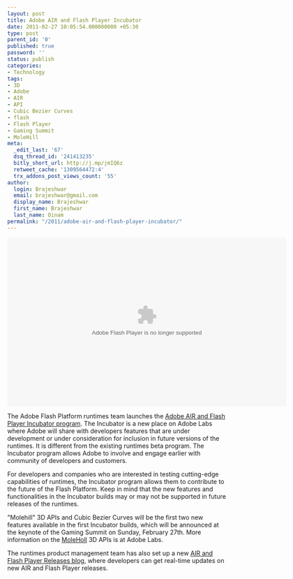 ```yaml
---
layout: post
title: Adobe AIR and Flash Player Incubator
date: 2011-02-27 10:05:54.000000000 +05:30
type: post
parent_id: '0'
published: true
password: ''
status: publish
categories:
- Technology
tags:
- 3D
- Adobe
- AIR
- API
- Cubic Bezier Curves
- flash
- Flash Player
- Gaming Summit
- MoleHill
meta:
  _edit_last: '67'
  dsq_thread_id: '241413235'
  bitly_short_url: http://j.mp/jmIQ6z
  retweet_cache: '1309564472:4'
  trx_addons_post_views_count: '55'
author:
  login: Brajeshwar
  email: brajeshwar@gmail.com
  display_name: Brajeshwar
  first_name: Brajeshwar
  last_name: Oinam
permalink: "/2011/adobe-air-and-flash-player-incubator/"
---
```

<p><object width="640" height="386"><param name="movie" value="http://images.tv.adobe.com/swf/player.swf" /><param name="allowFullScreen" value="true" /><param name="allowscriptaccess" value="always" /><param name="FlashVars" value="fileID=8184&amp;context=64&amp;embeded=true&amp;environment=production" /><embed src="http://images.tv.adobe.com/swf/player.swf" flashvars="fileID=8184&amp;context=64&amp;embeded=true&amp;environment=production" type="application/x-shockwave-flash" allowscriptaccess="always" allowfullscreen="true" width="640" height="386"></embed></object></p>
<p><!--more--></p>
<p>The Adobe Flash Platform runtimes team launches the <a href="http://www.adobe.com/go/runtimes_incubator">Adobe AIR and Flash Player Incubator program</a>. The Incubator is a new place on Adobe Labs where Adobe will share with developers features that are under development or under consideration for inclusion in future versions of the runtimes. It is different from the existing runtimes beta program. The Incubator program allows Adobe to involve and engage earlier with community of developers and customers.</p>
<p>For developers and companies who are interested in testing cutting-edge capabilities of runtimes, the Incubator program allows them to contribute to the future of the Flash Platform. Keep in mind that the new features and functionalities in the Incubator builds may or may not be supported in future releases of the runtimes.</p>
<p>"Molehill" 3D APIs and Cubic Bezier Curves will be the first two new features available in the first Incubator builds, which will be announced at the keynote of the Gaming Summit on Sunday, February 27th. More information on the <a href="http://www.adobe.com/go/molehill">MoleHoll</a> 3D APIs is at Adobe Labs.</p>
<p>The runtimes product management team has also set up a new <a href="http://blogs.adobe.com/flashruntimereleases/">AIR and Flash Player Releases blog</a>, where developers can get real-time updates on new AIR and Flash Player releases.</p>
